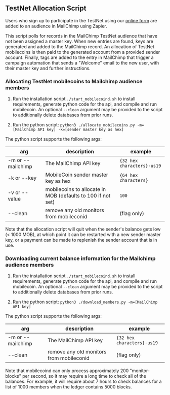 ## TestNet Allocation Script

Users who sign up to participate in the TestNet using our [online form](https://forms.gle/ULNjA6cMxCD5XNyT7) are added to an audience in MailChimp using Zapier.

This script polls for records in the MailChimp TestNet audience that have not been assigned a master key. When new entries are found, keys are generated and added to the MailChimp record. An allocation of TestNet mobilecoins is then paid to the generated account from a provided sender account. Finally, tags are added to the entry in MailChimp that trigger a campaign automation that sends a "Welcome" email to the new user, with their master key and further instructions.

### Allocating TestNet mobilecoins to Mailchimp audience members

1. Run the installation script `./start_mobilecoind.sh` to install requirements, generate python code for the api, and compile and run mobilecoin. An optional `--clean` argument may be provided to the script to additionally delete databases from prior runs.

1. Run the python script: `python3 ./allocate_mobilecoins.py -m=[MailChimp API key] -k=[sender master key as hex]`

The python script supports the following args:

arg | description | example
---- | ---- | ----
-m or --mailchimp | The MailChimp API key | `{32 hex characters}-us19`
-k or --key | MobileCoin sender master key as hex | `{64 hex characters}`
-v or --value | mobilecoins to allocate in MOB (defaults to 100 if not set) | `100`
--clean | remove any old monitors from mobileconid | (flag only)

Note that the allocation script will quit when the sender's balance gets low (< 1000 MOB), at which point it can be restarted with a new sender master key, or a payment can be made to replenish the sender account that is in use.

### Downloading current balance information for the Mailchimp audience members

1. Run the installation script `./start_mobilecoind.sh` to install requirements, generate python code for the api, and compile and run mobilecoin. An optional `--clean` argument may be provided to the script to additionally delete databases from prior runs.

1. Run the python script: `python3 ./download_members.py -m=[MailChimp API key]`

The python script supports the following args:

arg | description | example
---- | ---- | ----
-m or --mailchimp | The MailChimp API key | `{32 hex characters}-us19`
--clean | remove any old monitors from mobileconid | (flag only)

Note that mobilecoind can only process approximately 200 "monitor-blocks" per second, so it may require a long time to check all of the balances. For example, it will require about 7 hours to check balances for a list of 1000 members when the ledger contains 5000 blocks.

